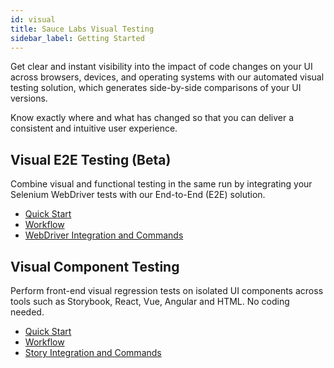 ```yaml
---
id: visual
title: Sauce Labs Visual Testing
sidebar_label: Getting Started
---
```


Get clear and instant visibility into the impact of code changes on your UI across browsers, devices, and operating systems with our automated visual testing solution, which generates side-by-side comparisons of your UI versions.

Know exactly where and what has changed so that you can deliver a consistent and intuitive user experience.

<div class="box-wrapper" markdown="1">
<div class="box box1 card">
  <div class="container">
  <h2>Visual E2E Testing (Beta)</h2>
  <p>Combine visual and functional testing in the same run by integrating your Selenium WebDriver tests with our End-to-End (E2E) solution.</p>
  <ul>
      <li><a href="https://screener.io/docs">Quick Start</a></li>
      <li><a href="https://screener.io/docs/pages">Workflow</a></li>
      <li><a href="https://screener.io/docs/webdriver">WebDriver Integration and Commands</a></li>
  </ul>
  </div>
</div>
<div class="box box2 card">
  <div class="container">
  <h2>Visual Component Testing</h2>
  <p>Perform front-end visual regression tests on isolated UI components across tools such as Storybook, React, Vue, Angular and HTML. No coding needed.
  </p>
  <ul>
      <li><a href="https://screener.io/v2/docs">Quick Start</a></li>
      <li><a href="https://screener.io/v2/docs/review-flow">Workflow</a></li>
      <li><a href="https://screener.io/v2/docs/test-interactions">Story Integration and Commands</a></li>
  </ul>
  </div>
</div>
</div>
